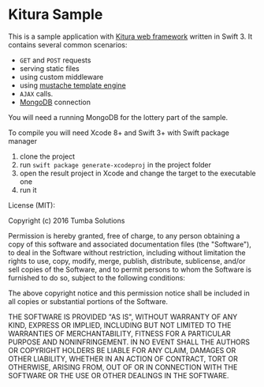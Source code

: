 # Kitura Sample

This is a sample application with [Kitura web framework](http://www.kitura.io/) written in Swift 3. It contains several common scenarios:

- `GET` and `POST` requests
- serving static files
- using custom middleware
- using [mustache template engine](https://mustache.github.io/)
- `AJAX` calls.
- [MongoDB](https://www.mongodb.com/) connection

You will need a running MongoDB for the lottery part of the sample.

To compile you will need Xcode 8+ and Swift 3+ with Swift package manager

1. clone the project
2. run `swift package generate-xcodeproj` in the project folder
3. open the result project in Xcode and change the target to the executable one
4. run it

License (MIT):

Copyright (c) 2016 Tumba Solutions

Permission is hereby granted, free of charge, to any person obtaining a copy of this software and associated documentation files (the "Software"), to deal in the Software without restriction, including without limitation the rights to use, copy, modify, merge, publish, distribute, sublicense, and/or sell copies of the Software, and to permit persons to whom the Software is furnished to do so, subject to the following conditions:

The above copyright notice and this permission notice shall be included in all copies or substantial portions of the Software.

THE SOFTWARE IS PROVIDED "AS IS", WITHOUT WARRANTY OF ANY KIND, EXPRESS OR IMPLIED, INCLUDING BUT NOT LIMITED TO THE WARRANTIES OF MERCHANTABILITY, FITNESS FOR A PARTICULAR PURPOSE AND NONINFRINGEMENT. IN NO EVENT SHALL THE AUTHORS OR COPYRIGHT HOLDERS BE LIABLE FOR ANY CLAIM, DAMAGES OR OTHER LIABILITY, WHETHER IN AN ACTION OF CONTRACT, TORT OR OTHERWISE, ARISING FROM, OUT OF OR IN CONNECTION WITH THE SOFTWARE OR THE USE OR OTHER DEALINGS IN THE SOFTWARE.